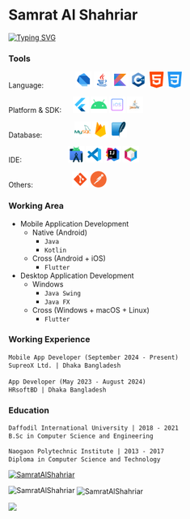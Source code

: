 # Samrat Al Shahriar
[![Typing SVG](https://readme-typing-svg.demolab.com?font=&weight=600&size=100&duration=2000&pause=10&color=00C0F7&background=1B71FF00&center=true&vCenter=true&width=1920&height=128&lines=Hi;It's+Samrat+Al+Shahriar;I'm+an+app+developer)](https://git.io/typing-svg)

 ### Tools
Language: &emsp;&emsp;&emsp;&emsp; <img src="/images/logo_dart.png" width="32" title="Dart Language"> <img src="/images/logo_java.png" width="32" title="Java Language"> <img src="/images/logo_kotlin.png" width="32" title="Kotlin Language"> <img src="/images/logo_cpp.png" width="32" title="C, C++ Language"> <img src="/images/logo_html_5.png" width="32" title="HTML Language"> <img src="/images/logo_css_3.png" width="32" title="CSS Language">

Platform & SDK: &emsp; <img src="/images/logo_flutter.png" width="32" title="Flutter"> <img src="/images/logo_android.png" width="32" title="Android"> <img src="/images/logo_ios.png" width="32" title="iOS"> <img src="/images/logo_javafx.png" width="32" title="JavaFX"> 

Database: &emsp;&emsp;&emsp;&emsp; <img src="/images/logo_mysql.png" width="32" title="My SQL"> <img src="/images/logo_firebase.png" width="32" title="Firebase"> <img src="/images/logo_sqlite.png" width="32" title="SQLite">

IDE: &emsp;&emsp;&emsp;&emsp;&emsp;&emsp; <img src="/images/logo_as.png" width="32" title="Android Studio"> <img src="/images/logo_vs.png" width="32" title="VS Code"> <img src="/images/logo_ij.png" width="32" title="Intellij Idea"> <img src="/images/logo_netbeans.png" width="32" title="Netbeans"> 

Others: &emsp;&emsp;&emsp;&emsp;&emsp; <img src="/images/logo_git.png" width="32" title="Git"> <img src="/images/logo_pm.png" width="32" title="Postman"> 

### Working Area
- Mobile Application Development
  - Native (Android)
    - `Java`
    - `Kotlin`
  - Cross (Android + iOS)
    - `Flutter`
- Desktop  Application Development
  - Windows
    - `Java Swing`
    - `Java FX`
  - Cross (Windows + macOS + Linux)
    - `Flutter`

### Working Experience
```
Mobile App Developer (September 2024 - Present)
SupreoX Ltd. | Dhaka Bangladesh

App Developer (May 2023 - August 2024)
HRsoftBD | Dhaka Bangladesh
```

### Education
```
Daffodil International University | 2018 - 2021
B.Sc in Computer Science and Engineering
```
```
Naogaon Polytechnic Institute | 2013 - 2017
Diploma in Computer Science and Technology
```

<p align="left"> <a href="https://github.com/ryo-ma/github-profile-trophy"><img src="https://github-profile-trophy.vercel.app/?username=SamratAlShahriar" alt="SamratAlShahriar" /></a> </p>
<p><img align="left" src="https://github-readme-stats.vercel.app/api/top-langs?username=SamratAlShahriar&show_icons=true&locale=en&layout=compact" alt="SamratAlShahriar" /></p>
<p>&nbsp;<img align="center" src="https://github-readme-stats.vercel.app/api?username=SamratAlShahriar&show_icons=true&locale=en" alt="SamratAlShahriar" /></p>

![](https://komarev.com/ghpvc/?username=SamratAlShahriar&style=for-the-badge&label=PROFILE+LOVE)
